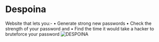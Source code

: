 # Despoina
Website that lets you:- 
• Generate strong new passwords 
• Check the strength of your password and 
• Find the time it would take a hacker to bruteforce your password
![DESPOINA](https://user-images.githubusercontent.com/85413348/132133181-ea7cbac3-0f23-4849-9dec-b24f9f3d0c51.jpg)
